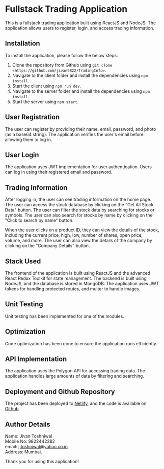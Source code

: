 # Fullstack Trading Application

This is a fullstack trading application built using ReactJS and NodeJS. The application allows users to register, login, and access trading information.

## Installation

To install the application, please follow the below steps:

1. Clone the repository from Github using `git clone <https://github.com/jivan9822/TradingInfo>`.
2. Navigate to the client folder and install the dependencies using `npm install`.
3. Start the client using `npm run dev`.
4. Navigate to the server folder and install the dependencies using `npm install`.
5. Start the server using `npm start`.

## User Registration

The user can register by providing their name, email, password, and photo (as a base64 string). The application verifies the user's email before allowing them to log in.

## User Login

The application uses JWT implementation for user authentication. Users can log in using their registered email and password.

## Trading Information

After logging in, the user can see trading information on the home page. The user can access the stock database by clicking on the "Get All Stock Data" button. The user can filter the stock data by searching for stocks or symbols. The user can also search for stocks by name by clicking on the "Click to search by name" button.

When the user clicks on a product ID, they can view the details of the stock, including the current price, high, low, number of shares, open price, volume, and more. The user can also view the details of the company by clicking on the "Company Details" button.

## Stack Used

The frontend of the application is built using ReactJS and the advanced React Redux Toolkit for state management. The backend is built using NodeJS, and the database is stored in MongoDB. The application uses JWT tokens for handling protected routes, and multer to handle images.

## Unit Testing

Unit testing has been implemented for one of the modules.

## Optimization

Code optimization has been done to ensure the application runs efficiently.

## API Implementation

The application uses the Polygon API for accessing trading data. The application handles large amounts of data by filtering and searching.

## Deployment and Github Repository

The project has been deployed to [Netlify](https://papaya-frangollo-f46efc.netlify.app/), and the code is available on [Github](https://github.com/jivan9822/TradingInfo).

## Author Details

Name: Jivan Toshniwal  
Mobile No: 9822442282  
email: j.toshniwal@yahoo.co.in  
Address: Mumbai.

Thank you for using this application!
